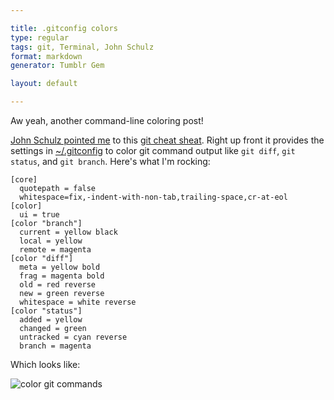 ```yaml
---

title: .gitconfig colors
type: regular
tags: git, Terminal, John Schulz
format: markdown
generator: Tumblr Gem

layout: default

---
```


Aw yeah, another command-line coloring post!

[John Schulz pointed me](https://twitter.com/jfsiii/status/93677944110723072) to this [git cheat sheat](http://cheat.errtheblog.com/s/git). Right up front it provides the settings in [~/.gitconfig](http://kernel.org/pub/software/scm/git/docs/git-config.html) to color git command output like `git diff`, `git status`, and `git branch`.  Here's what I'm rocking:

    [core]
      quotepath = false
      whitespace=fix,-indent-with-non-tab,trailing-space,cr-at-eol
    [color]
      ui = true
    [color "branch"]
      current = yellow black
      local = yellow
      remote = magenta
    [color "diff"]
      meta = yellow bold
      frag = magenta bold
      old = red reverse
      new = green reverse
      whitespace = white reverse
    [color "status"]
      added = yellow
      changed = green
      untracked = cyan reverse
      branch = magenta

Which looks like:

![color git commands](http://i.imgur.com/AoyWC.png)